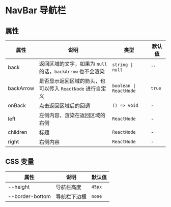 # NavBar 导航栏

<code src="./demos/demo1.tsx"></code>

## 属性

| 属性      | 说明                                                       | 类型                   | 默认值 |
| --------- | ---------------------------------------------------------- | ---------------------- | ------ |
| back      | 返回区域的文字，如果为 `null` 的话，`backArrow` 也不会渲染 | `string \| null`       | `''`   |
| backArrow | 是否显示返回区域的箭头，也可以传入 `ReactNode` 进行自定义  | `boolean \| ReactNode` | `true` |
| onBack    | 点击返回区域后的回调                                       | `() => void`           | -      |
| left      | 左侧内容，渲染在返回区域的右侧                             | `ReactNode`            | -      |
| children  | 标题                                                       | `ReactNode`            | -      |
| right     | 右侧内容                                                   | `ReactNode`            | -      |

## CSS 变量

| 属性            | 说明         | 默认值 |
| --------------- | ------------ | ------ |
| --height        | 导航栏高度   | `45px` |
| --border-bottom | 导航栏下边框 | `none` |
